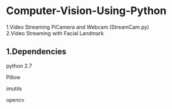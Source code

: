 # Computer-Vision-Using-Python
1.Video Streaming PiCamera and Webcam (StreamCam.py)  
2.Video Streaming with Facial Landmark

## 1.Dependencies

python 2.7

Pillow

imutils

opencv
